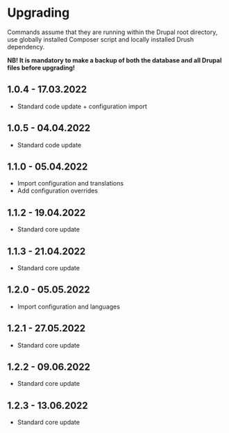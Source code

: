 # Upgrading

Commands assume that they are running within the Drupal root directory, use globally installed Composer script and
locally installed Drush dependency.

**NB! It is mandatory to make a backup of both the database and all Drupal files before upgrading!**

## 1.0.4 - 17.03.2022

- Standard code update + configuration import

## 1.0.5 - 04.04.2022

- Standard code update


## 1.1.0 - 05.04.2022

- Import configuration and translations
- Add configuration overrides

## 1.1.2 - 19.04.2022

- Standard core update

## 1.1.3 - 21.04.2022

- Standard core update

## 1.2.0 - 05.05.2022

- Import configuration and languages

## 1.2.1 - 27.05.2022

- Standard core update

## 1.2.2 - 09.06.2022

- Standard core update

## 1.2.3 - 13.06.2022

- Standard core update
